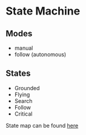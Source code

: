# State Machine
## Modes
- manual
- follow (autonomous)

## States
- Grounded
- Flying
- Search
- Follow
- Critical

State map can be found [here]()
